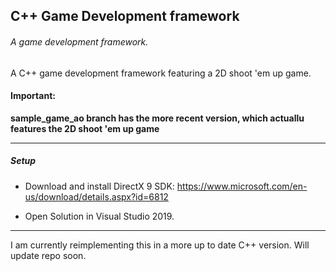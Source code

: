 ## C++ Game Development framework
###### A game development framework.

A C++ game development framework featuring a 2D shoot 'em up game.


#### Important:

**sample_game_ao branch has the more recent version, which actuallu features the 2D shoot 'em up game**

---

##### Setup
* Download and install DirectX 9 SDK: https://www.microsoft.com/en-us/download/details.aspx?id=6812

* Open Solution in Visual Studio 2019.

---

I am currently reimplementing this in a more up to date C++ version. Will update repo soon.
